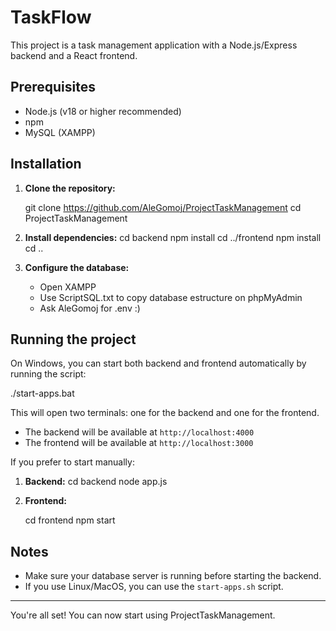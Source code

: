 # TaskFlow

This project is a task management application with a Node.js/Express backend and a React frontend.

## Prerequisites
- Node.js (v18 or higher recommended)
- npm
- MySQL (XAMPP)

## Installation

1. **Clone the repository:**

   git clone https://github.com/AleGomoj/ProjectTaskManagement
   cd ProjectTaskManagement

2. **Install dependencies:**
   cd backend
   npm install
   cd ../frontend
   npm install
   cd ..

3. **Configure the database:**
   - Open XAMPP
   - Use ScriptSQL.txt to copy database estructure on phpMyAdmin
   - Ask AleGomoj for .env :)


## Running the project

On Windows, you can start both backend and frontend automatically by running the script:

./start-apps.bat

This will open two terminals: one for the backend and one for the frontend.

- The backend will be available at `http://localhost:4000`
- The frontend will be available at `http://localhost:3000`

If you prefer to start manually:

1. **Backend:**
   cd backend
   node app.js

2. **Frontend:**

   cd frontend
   npm start

## Notes
- Make sure your database server is running before starting the backend.
- If you use Linux/MacOS, you can use the `start-apps.sh` script.

---

You're all set! You can now start using ProjectTaskManagement.
